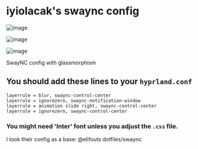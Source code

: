 # iyiolacak's swaync config
![image](https://github.com/user-attachments/assets/f3735cf7-50aa-4efe-b174-f2025fc14f91)

![image](https://github.com/user-attachments/assets/2c3dc609-4293-471f-b3f8-9aa25fcc91b5)

![image](https://github.com/user-attachments/assets/f0ec0241-a9e9-43f0-90f6-1ca87dbd6136)

SwayNC config with glassmorphism
## You should add these lines to your `hyprland.conf`
```
layerrule = blur, swaync-control-center
layerrule = ignorezero, swaync-notification-window
layerrule = animation slide right, swaync-control-center
layerrule = ignorezero, swaync-control-center

```
### You might need 'Inter' font unless you adjust the `.css` file.

I took their config as a base: @elifouts dotfiles/swaync
